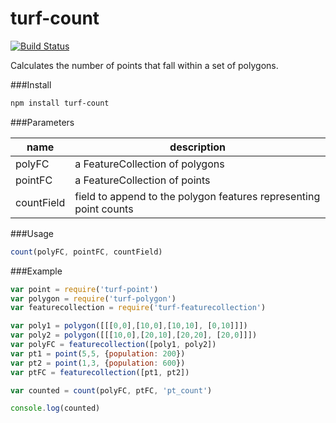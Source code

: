 turf-count
==========
[![Build Status](https://travis-ci.org/Turfjs/turf-count.svg)](https://travis-ci.org/Turfjs/turf-count)

Calculates the number of points that fall within a set of polygons.

###Install

```sh
npm install turf-count
```

###Parameters

|name|description|
|---|---|
|polyFC|a FeatureCollection of polygons|
|pointFC|a FeatureCollection of points|
|countField|field to append to the polygon features representing point counts|

###Usage

```js
count(polyFC, pointFC, countField)
```

###Example

```js
var point = require('turf-point')
var polygon = require('turf-polygon')
var featurecollection = require('turf-featurecollection')

var poly1 = polygon([[[0,0],[10,0],[10,10], [0,10]]])
var poly2 = polygon([[[10,0],[20,10],[20,20], [20,0]]])
var polyFC = featurecollection([poly1, poly2])
var pt1 = point(5,5, {population: 200})
var pt2 = point(1,3, {population: 600})
var ptFC = featurecollection([pt1, pt2])

var counted = count(polyFC, ptFC, 'pt_count')

console.log(counted)
```
